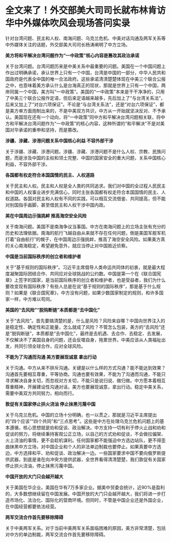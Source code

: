 

# 全文来了！外交部美大司司长就布林肯访华中外媒体吹风会现场答问实录

针对台湾问题、民主和人权、南海问题、乌克兰危机、中美对话沟通及两军关系等中外媒体关注的话题，外交部美大司司长杨涛阐明了中方立场。

**美方将和平解决台湾问题作为“一中政策”核心内容是篡改其政治承诺**

关于台湾问题。台湾问题历来是中美关系中最重要的问题。美国在一个中国问题上作出过明确承诺，承认世界上只有一个中国，台湾是中国的一部分，中华人民共和国政府是代表全中国的唯一合法政府。这些承诺清清楚楚体现在中美三个联合公报之中，也意味着美方承认什么是台海真正的现状，那就是世界上只有一个中国，两岸同属一个中国，美方叫“一中政策”。美国的“一中政策”本来是干干净净的，只用了中美三个联合公报作定语，但后来定语越来越多，先后加上了“与台湾关系法”，后来又加上了“对台六项保证”。不论是“与台湾关系法”，还是“对台六项保证”，都是美方单方面炮制出来的，不是中美双方共识，中方从一开始就坚决反对、不予承认。美国现在还有一个动向，将“一中政策”同中方和平解决台湾问题相关联，将中方和平解决台湾问题作为“一中政策”的核心内容，这种所谓的“和平解决”不是对美国对华承诺的重申和坚持，而是篡改。

**涉疆、涉藏、涉港问题关系中国核心利益 不容外部干涉**

关于涉疆、涉藏、涉港问题。涉疆、涉藏、涉港问题不是什么人权、宗教、民族问题，而是涉及中国的主权和领土完整、中国的国家安全的重大问题，关系中国核心利益，不容外部干涉。

**各国都有权走符合本国国情的民主、人权道路**

关于民主和人权。民主和人权是全人类的共同追求。我们对中国的全过程人民民主和中国的人权事业进步充满信心，同时主张各国都有权走符合本国国情的民主、人权道路。各国对民主和人权有不同的实践，可以相互交流借鉴、共同提高，但不能对别国指手画脚，甚至借民主和人权干涉中国内政。

**美在中国周边示强挑衅 推高海空安全风险**

关于南海问题。美国不是南海争议当事国。中方在南海问题上的立场主张有充分的历史和法理依据。南海的航行飞越自由从来就不存在任何问题，倒是美国军舰军机打着“自由航行”的幌子，在中国周边示强挑衅，推高了海空安全风险。如果美方真的关心南海稳定，希望避免意外，就应当停止对中国抵近侦察。

**中国是当前国际秩序的创立者和维护者**

关于“基于规则的国际秩序”。习近平主席倡导人类命运共同体的初衷，就是最大程度凝聚国际团结合作、共同应对全球挑战的公约数。中国是第一个在《联合国宪章》上签字的国家，是当前国际秩序的创立者和维护者，也是受益者，我们为什么要改变现有国际秩序？有些人总是在说“基于规则的国际秩序”，那是基于什么规则？如果是《联合国宪章》，中方没有问题，如果少数国家制定的规则，和许多国家一样，中方难以苟同。

**美国的“去风险”“脱钩断链”本质都是“去中国化”**

关于“去风险”。首先要搞清楚的是，什么是风险？风险来自哪？中国向世界注入的是稳定性、确定性和正能量，怎么就成了风险？不管怎么包装，美方的“去风险”还是“脱钩断链”，本质都是“去中国化”，最终是去机遇、去合作、去稳定、去发展，不仅解决不了美国自身的问题，还会反噬自身，拖累世界。中美应该从人类福祉出发，共同引领全球合作，应对全球风险。

**不能为了沟通而沟通 美方要展现诚意 拿出行动**

关于沟通。中方从来不排斥沟通。关键是以什么样的方式沟通？能不能达到效果？沟通首先要相互尊重，平等协商。沟通也要有效果，不能为了沟通而沟通，不能只寻求解决自身关切，而忽视对方关切，不能只是说归说、做归做。中方愿本着相互尊重精神，开展建设性沟通对话，美方也要展现诚意，拿出行动。稳定中美关系，需要中美双方共同努力，相向而行。

**敦促有关国家停止拱火浇油 停止抹黑污蔑中国**

关于乌克兰危机。中国的立场十分明确，也一以贯之，那就是习近平主席提出的“四个应该”“四个共同”和“三点思考”。这些是中方在处理乌克兰危机问题上的基本遵循，核心思想就是劝和促谈、政治解决。中方支持一切有利于停火止战和劝和促谈的努力，将继续秉持客观公正立场，以自己的方式劝和促谈，不会做拉偏架、火上浇油的事情，更不会趁机谋利。任何国家都不能强迫中方选边站队，更不得歪曲抹黑中方立场，对中国企业和个人的非法单边制裁也要停止。如果真要中方选边，中方选择和平、劝和促谈、政治解决一边。一些国家要求中国不要向俄罗斯提供武器，到底是谁在向冲突方提供武器，全世界看得清清楚楚，我们敦促有关国家停止拱火浇油，停止抹黑污蔑中国。

**中国开放的大门只会越开越大**

关于美国在华企业。美国在华有7万多家企业。据美中贸委会统计，近90%是盈利的，大多数想继续留在中国发展。中国开放的大门只会越开越大，我们将进一步打造市场化、法治化、国际化的营商环境。但同时，不管是中国企业还是外国企业，在中国经营都要依法经营。

**两军交流合作首先要移除障碍**

关于中美两军关系。对于当前中美两军关系面临困难的原因，美方非常清楚，包括对中方的单边制裁，两军交流合作首先要移除障碍。

